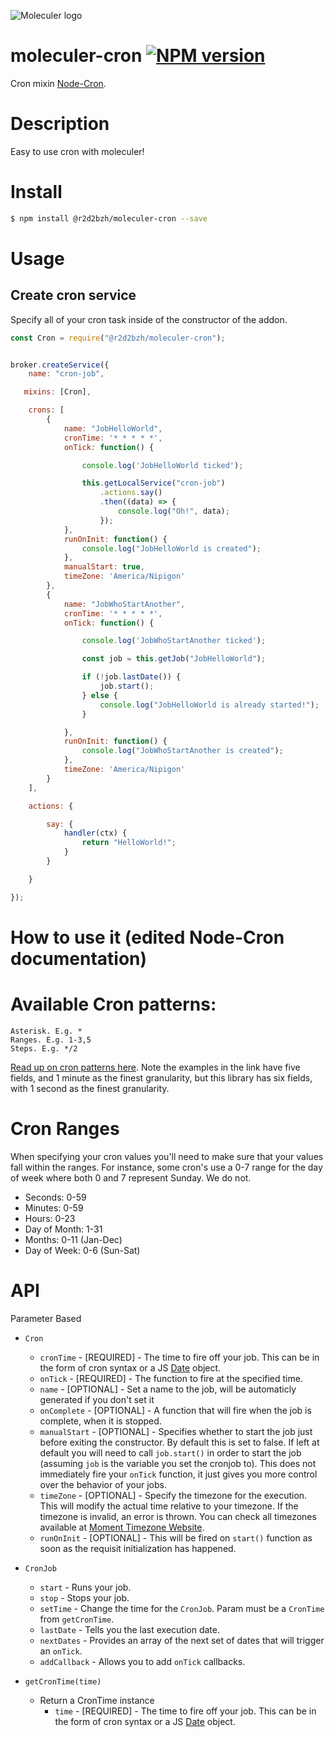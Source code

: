 ![Moleculer logo](http://moleculer.services/images/banner.png)

# moleculer-cron [![NPM version](https://img.shields.io/npm/v/moleculer-bee-queue.svg)](https://www.npmjs.com/package/moleculer-cron)

Cron mixin [Node-Cron](https://github.com/kelektiv/node-cron).

#   Description

Easy to use cron with moleculer!

# Install

```bash
$ npm install @r2d2bzh/moleculer-cron --save
```

# Usage

## Create cron service

Specify all of your cron task inside of the constructor of the addon.


```js
const Cron = require("@r2d2bzh/moleculer-cron");


broker.createService({
    name: "cron-job",

   mixins: [Cron],

    crons: [
        {
            name: "JobHelloWorld",
            cronTime: '* * * * *',
            onTick: function() {

                console.log('JobHelloWorld ticked');

                this.getLocalService("cron-job")
                    .actions.say()
                    .then((data) => {
                        console.log("Oh!", data);
                    });
            },
            runOnInit: function() {
                console.log("JobHelloWorld is created");
            },
            manualStart: true,
            timeZone: 'America/Nipigon'
        },
        {
            name: "JobWhoStartAnother",
            cronTime: '* * * * *',
            onTick: function() {

                console.log('JobWhoStartAnother ticked');

                const job = this.getJob("JobHelloWorld");

                if (!job.lastDate()) {
                    job.start();
                } else {
                    console.log("JobHelloWorld is already started!");
                }

            },
            runOnInit: function() {
                console.log("JobWhoStartAnother is created");
            },
            timeZone: 'America/Nipigon'
        }
    ],

    actions: {

        say: {
            handler(ctx) {
                return "HelloWorld!";
            }
        }

    }

});
```

#   How to use it (edited Node-Cron documentation)


Available Cron patterns:
==========

    Asterisk. E.g. *
    Ranges. E.g. 1-3,5
    Steps. E.g. */2

[Read up on cron patterns here](http://crontab.org). Note the examples in the
link have five fields, and 1 minute as the finest granularity, but this library
has six fields, with 1 second as the finest granularity.

Cron Ranges
==========

When specifying your cron values you'll need to make sure that your values fall within the ranges. For instance, some cron's use a 0-7 range for the day of week where both 0 and 7 represent Sunday. We do not.

 * Seconds: 0-59
 * Minutes: 0-59
 * Hours: 0-23
 * Day of Month: 1-31
 * Months: 0-11 (Jan-Dec)
 * Day of Week: 0-6 (Sun-Sat)

API
==========

Parameter Based

* `Cron`
    * `cronTime` - [REQUIRED] - The time to fire off your job. This can be in the form of cron syntax or a JS [Date](https://developer.mozilla.org/en/JavaScript/Reference/Global_Objects/Date) object.
    * `onTick` - [REQUIRED] - The function to fire at the specified time.
    * `name` - [OPTIONAL] - Set a name to the job, will be automaticly generated if you don't set it
    * `onComplete` - [OPTIONAL] - A function that will fire when the job is complete, when it is stopped.
    * `manualStart` - [OPTIONAL] - Specifies whether to start the job just before exiting the constructor. By default this is set to false. If left at default you will need to call `job.start()` in order to start the job (assuming `job` is the variable you set the cronjob to). This does not immediately fire your `onTick` function, it just gives you more control over the behavior of your jobs.
    * `timeZone` - [OPTIONAL] - Specify the timezone for the execution. This will modify the actual time relative to your timezone. If the timezone is invalid, an error is thrown. You can check all timezones available at [Moment Timezone Website](http://momentjs.com/timezone/).
    * `runOnInit` - [OPTIONAL] - This will be fired on `start()` function as soon as the requisit initialization has happened.
  
* `CronJob`
  * `start` - Runs your job.
  * `stop` - Stops your job.
  * `setTime` - Change the time for the `CronJob`. Param must be a `CronTime` from `getCronTime`.
  * `lastDate` - Tells you the last execution date.
  * `nextDates` - Provides an array of the next set of dates that will trigger an `onTick`.
  * `addCallback` - Allows you to add `onTick` callbacks.

* `getCronTime(time)`
  * Return a CronTime instance
    * `time` - [REQUIRED] - The time to fire off your job. This can be in the form of cron syntax or a JS [Date](https://developer.mozilla.org/en/JavaScript/Reference/Global_Objects/Date) object.
